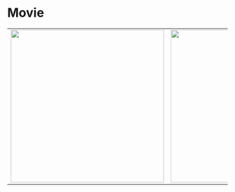 # Movie

<div align="center">
<table>
<tbody>
    <tr>
        <td><img src="https://github.com/jkhamroev/movie-mobile/assets/55449509/6f5b4a49-7b04-42ff-a2d7-421dd5937962" width="350"/></td>
        <td><img src="https://github.com/jkhamroev/movie-mobile/assets/55449509/14fe18d3-5bd6-4806-85a1-2bd0bfca1f74" width="350"/></td>
    </tr>
</tbody>
</table>
</div>
